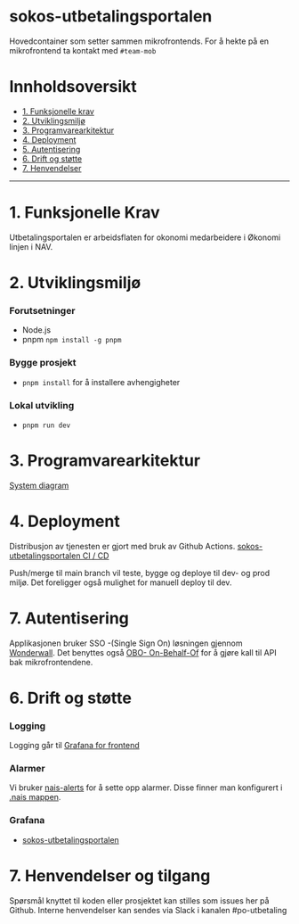 # sokos-utbetalingsportalen

Hovedcontainer som setter sammen mikrofrontends.
For å hekte på en mikrofrontend ta kontakt med `#team-mob`

# Innholdsoversikt

- [1. Funksjonelle krav](#1-funksjonelle-krav)
- [2. Utviklingsmiljø](#2-utviklingsmiljø)
- [3. Programvarearkitektur](#3-programvarearkitektur)
- [4. Deployment](#4-deployment)
- [5. Autentisering](#5-autentisering)
- [6. Drift og støtte](#6-drift-og-støtte)
- [7. Henvendelser](#7-henvendelser)

---

# 1. Funksjonelle Krav

Utbetalingsportalen er arbeidsflaten for okonomi medarbeidere i Økonomi linjen i NAV.

# 2. Utviklingsmiljø

### Forutsetninger

- Node.js
- pnpm `npm install -g pnpm`

### Bygge prosjekt

- `pnpm install` for å installere avhengigheter

### Lokal utvikling

- `pnpm run dev`

# 3. Programvarearkitektur

[System diagram](dokumentasjon/system-diagram.md)

# 4. Deployment

Distribusjon av tjenesten er gjort med bruk av Github Actions.
[sokos-utbetalingsportalen CI / CD](https://github.com/navikt/sokos-utbetalingsportalen/actions)

Push/merge til main branch vil teste, bygge og deploye til dev- og prod miljø.
Det foreligger også mulighet for manuell deploy til dev.

# 7. Autentisering

Applikasjonen bruker SSO -(Single Sign On) løsningen gjennom [Wonderwall](https://docs.nais.io/addons/wonderwall/?h=wonder).
Det benyttes også [OBO- On-Behalf-Of](https://docs.nais.io/security/auth/azure-ad/usage/?h=behal#oauth-20-on-behalf-of-grant) for å gjøre kall til API bak mikrofrontendene.

# 6. Drift og støtte

### Logging

Logging går til [Grafana for frontend](https://grafana.nav.cloud.nais.io/d/6uYofme4z/sokos-utbetalingsportalen?orgId=1)

### Alarmer

Vi bruker [nais-alerts](https://doc.nais.io/observability/alerts) for å sette opp alarmer. Disse finner man konfigurert i [.nais mappen](.nais).

### Grafana

- [sokos-utbetalingsportalen](https://grafana.nav.cloud.nais.io/d/6uYofme4z/sokos-utbetalingsportalen?orgId=1)

# 7. Henvendelser og tilgang

Spørsmål knyttet til koden eller prosjektet kan stilles som issues her på Github.
Interne henvendelser kan sendes via Slack i kanalen #po-utbetaling
